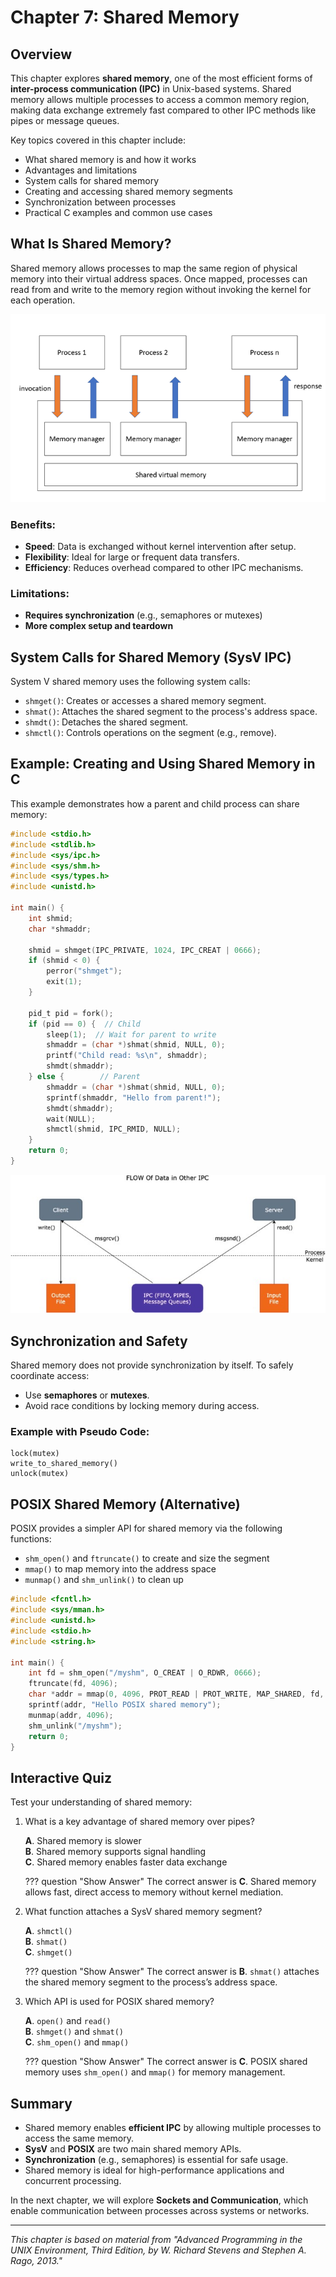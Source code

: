 # **Chapter 7: Shared Memory**

## Overview
This chapter explores **shared memory**, one of the most efficient forms of **inter-process communication (IPC)** in Unix-based systems. Shared memory allows multiple processes to access a common memory region, making data exchange extremely fast compared to other IPC methods like pipes or message queues.

Key topics covered in this chapter include:

- What shared memory is and how it works
- Advantages and limitations
- System calls for shared memory
- Creating and accessing shared memory segments
- Synchronization between processes
- Practical C examples and common use cases

## What Is Shared Memory?
Shared memory allows processes to map the same region of physical memory into their virtual address spaces. Once mapped, processes can read from and write to the memory region without invoking the kernel for each operation.

![Shared Memory Concept](img/shared_memory_overview.png)

### Benefits:
- **Speed**: Data is exchanged without kernel intervention after setup.
- **Flexibility**: Ideal for large or frequent data transfers.
- **Efficiency**: Reduces overhead compared to other IPC mechanisms.

### Limitations:
- **Requires synchronization** (e.g., semaphores or mutexes)
- **More complex setup and teardown**

## System Calls for Shared Memory (SysV IPC)
System V shared memory uses the following system calls:

- `shmget()`: Creates or accesses a shared memory segment.
- `shmat()`: Attaches the shared segment to the process's address space.
- `shmdt()`: Detaches the shared segment.
- `shmctl()`: Controls operations on the segment (e.g., remove).

## Example: Creating and Using Shared Memory in C
This example demonstrates how a parent and child process can share memory:

```c
#include <stdio.h>
#include <stdlib.h>
#include <sys/ipc.h>
#include <sys/shm.h>
#include <sys/types.h>
#include <unistd.h>

int main() {
    int shmid;
    char *shmaddr;

    shmid = shmget(IPC_PRIVATE, 1024, IPC_CREAT | 0666);
    if (shmid < 0) {
        perror("shmget");
        exit(1);
    }

    pid_t pid = fork();
    if (pid == 0) {  // Child
        sleep(1);  // Wait for parent to write
        shmaddr = (char *)shmat(shmid, NULL, 0);
        printf("Child read: %s\n", shmaddr);
        shmdt(shmaddr);
    } else {        // Parent
        shmaddr = (char *)shmat(shmid, NULL, 0);
        sprintf(shmaddr, "Hello from parent!");
        shmdt(shmaddr);
        wait(NULL);
        shmctl(shmid, IPC_RMID, NULL);
    }
    return 0;
}
```

![Shared Memory Code Flow](img/shared_memory_flow.jpg)

## Synchronization and Safety
Shared memory does not provide synchronization by itself. To safely coordinate access:

- Use **semaphores** or **mutexes**.
- Avoid race conditions by locking memory during access.

### Example with Pseudo Code:
```
lock(mutex)
write_to_shared_memory()
unlock(mutex)
```

## POSIX Shared Memory (Alternative)
POSIX provides a simpler API for shared memory via the following functions:

- `shm_open()` and `ftruncate()` to create and size the segment
- `mmap()` to map memory into the address space
- `munmap()` and `shm_unlink()` to clean up

```c
#include <fcntl.h>
#include <sys/mman.h>
#include <unistd.h>
#include <stdio.h>
#include <string.h>

int main() {
    int fd = shm_open("/myshm", O_CREAT | O_RDWR, 0666);
    ftruncate(fd, 4096);
    char *addr = mmap(0, 4096, PROT_READ | PROT_WRITE, MAP_SHARED, fd, 0);
    sprintf(addr, "Hello POSIX shared memory");
    munmap(addr, 4096);
    shm_unlink("/myshm");
    return 0;
}
```

## Interactive Quiz
Test your understanding of shared memory:

1. What is a key advantage of shared memory over pipes?

    **A**. Shared memory is slower<br>
    **B**. Shared memory supports signal handling<br>
    **C**. Shared memory enables faster data exchange<br>

    ??? question "Show Answer"
        The correct answer is **C**. Shared memory allows fast, direct access to memory without kernel mediation.

2. What function attaches a SysV shared memory segment?

    **A**. `shmctl()`<br>
    **B**. `shmat()`<br>
    **C**. `shmget()`<br>

    ??? question "Show Answer"
        The correct answer is **B**. `shmat()` attaches the shared memory segment to the process’s address space.

3. Which API is used for POSIX shared memory?

    **A**. `open()` and `read()`<br>
    **B**. `shmget()` and `shmat()`<br>
    **C**. `shm_open()` and `mmap()`<br>

    ??? question "Show Answer"
        The correct answer is **C**. POSIX shared memory uses `shm_open()` and `mmap()` for memory management.

## Summary
- Shared memory enables **efficient IPC** by allowing multiple processes to access the same memory.
- **SysV** and **POSIX** are two main shared memory APIs.
- **Synchronization** (e.g., semaphores) is essential for safe usage.
- Shared memory is ideal for high-performance applications and concurrent processing.

In the next chapter, we will explore **Sockets and Communication**, which enable communication between processes across systems or networks.

---
*This chapter is based on material from "Advanced Programming in the UNIX Environment, Third Edition, by W. Richard Stevens and Stephen A. Rago, 2013."*

